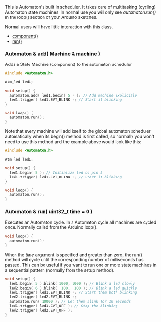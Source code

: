 This is Automaton's built in scheduler. It takes care of multitasking (cycling) Automaton state machines. In normal use you will only see *automaton.run()* in the loop() section of your Arduino sketches.

Normal users will have little interaction with this class.

<!-- md-tocify-begin -->
* [component()](#automaton--add-machine--machine-)  
* [run()](#automaton--run-uint32_t-time--0-)  

<!-- md-tocify-end -->

### Automaton & add( Machine & machine ) ###

Adds a State Machine (component) to the automaton scheduler. 

```c++
#include <Automaton.h>

Atm_led led1;

void setup() {
  automaton.add( led1.begin( 5 ) ); // Add machine explicitly
  led1.trigger( led1.EVT_BLINK ); // Start it blinking
}

void loop() {
  automaton.run();
}
```	
Note that every machine will add itself to the global automaton scheduler automatically when its begin() method is first called, so normally you won't need to use this method and the example above would look like this:

```c++
#include <Automaton.h>

Atm_led led1;

void setup() {
  led1.begin( 5 ); // Initialize led on pin 5
  led1.trigger( led1.EVT_BLINK ); // Start it blinking
}

void loop() {
  automaton.run();
}
```	


### Automaton & run( uint32_t time = 0 ) ###

Executes an Automaton cycle. In a Automaton cycle all machines are cycled once. Normally called from the Arduino loop().

```c++
void loop() {
  automaton.run();
}
```

When the *time* argument is specified and greater than zero, the run() method will cycle until the corresponding number of milliseconds has passed. This can be useful if you want to run one or more state machines in a sequential pattern (normally from the setup method).

```c++
void setup() {
  led1.begin( 5 ).blink( 1000, 1000 ); // Blink a led slowly
  led2.begin( 6 ).blink(  100,  100 ); // Blink a led quickly
  led1.trigger( led1.EVT_BLINK ); // Start them both blinking
  led2.trigger( led2.EVT_BLINK );
  automaton.run( 10000 ); // Let them blink for 10 seconds
  led1.trigger( led1.EVT_OFF ); // Stop the blinking
  led2.trigger( led2.EVT_OFF );
}
```


